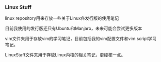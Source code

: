 ### **Linux Stuff**

linux repository用来存放一些关于Linux各发行版的使用笔记

目前我使用的发行版还只有Ubuntu和Manjaro，未来可能会尝试更多版本

vim文件夹用于存放vim的学习笔记，目前包括我的vim配置文件和vim script学习笔记。

LinuxStaff文件夹用于存放Linux内核的相关笔记，更硬核一点。
